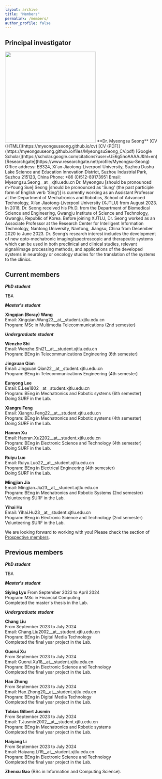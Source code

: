 ```yaml
---
layout: archive
title: "Members"
permalink: /members/
author_profile: false
---
```


## Principal investigator   
<img src="https://myeongsuseong.github.io/images/myeongsu_seong.png" width="300" height="300">   
**Dr. Myeongsu Seong**    
[CV (HTML)](https://myeongsuseong.github.io/cv) [CV (PDF)](https://myeongsuseong.github.io/files/MyeongsuSeong_CV.pdf) [Google Scholar](https://scholar.google.com/citations?user=UE6g5hoAAAAJ&hl=en) [Researchgate](https://www.researchgate.net/profile/Myeongsu-Seong)  
Office address: EB324, Xi'an Jiaotong-Liverpool University, Suzhou Dushu Lake Science and Education Innovation District, Suzhou Industrial Park, Suzhou 215123, China     
Phone: +86 (0)512-89173951
Email: Myeongsu.Seong__at__xjtlu.edu.cn          
Dr. Myeongsu [should be pronounced m-Young Sue] Seong [should be pronounced as 'Sung' (the past participle form of English verb 'Sing')] is currently working as an Assistant Professor at the Department of Mechatronics and Robotics, School of Advanced Technology, Xi’an Jiaotong-Liverpool University (XJTLU) from August 2023. In 2018, Dr. Seong received his Ph.D. from the Department of Biomedical Science and Engineering, Gwangju Institute of Science and Technology, Gwangju, Republic of Korea. Before joining XJTLU, Dr. Seong worked as an Associate Professor at the Research Center for Intelligent Information Technology, Nantong University, Nantong, Jiangsu, China from December 2020 to June 2023. Dr. Seong’s research interest includes the development of new opto-mechatronic imaging/spectroscopic and therapeutic systems which can be used in both preclinical and clinical studies, relevant signal/image processing methods, and applications of the developed systems in neurology or oncology studies for the translation of the systems to the clinics.

## Current members

***PhD student***   

TBA   

***Master's student***     

**Xingqian (Boray) Wang**   
Email: Xingqian.Wang23__at__student.xjtlu.edu.cn  
Program: MSc in Multimedia Telecommunications (2nd semester)   


***Undergraduate student***   

**Wenzhe Shi**      
Email: Wenzhe.Shi21__at__student.xjtlu.edu.cn  
Program: BEng in Telecommunications Engineering (6th semester)   

**Jingxuan Qian**      
Email: Jingxuan.Qian22__at__student.xjtlu.edu.cn  
Program: BEng in Telecommunications Engineering (4th semester)

**Eunyong Lee**   
Email: E.Lee1802__at__student.xjtlu.edu.cn   
Program: BEng in Mechatronics and Robotic systems (6th semester)      
Doing SURF in the Lab.   

**Xiangru Feng**   
Email: Xiangru.Feng22__at__student.xjtlu.edu.cn   
Program: BEng in Mechatronics and Robotic systems (4th semester)   
Doing SURF in the Lab.   

**Haoran Xu**   
Email: Haoran.Xu2202__at__student.xjtlu.edu.cn   
Program: BEng in Electronic Science and Technology (4th semester)      
Doing SURF in the Lab.   

**Ruiyu Luo**   
Email: Ruiyu.Luo22__at__student.xjtlu.edu.cn   
Program: BEng in Electrical Engineering (4th semester)      
Doing SURF in the Lab.    

**Mingjian Jia**   
Email: Mingjian.Jia23__at__student.xjtlu.edu.cn   
Program: BEng in Mechatronics and Robotic Systems (2nd semester)      
Volunteering SURF in the Lab.   

**Yihai Hu**   
Email: Yihai.Hu23__at__student.xjtlu.edu.cn   
Program: BEng in Electronic Science and Technology (2nd semester)      
Volunteering SURF in the Lab.

We are looking forward to working with you! Please check the section of [Prospective members](https://myeongsuseong.github.io/prospective_members/).


Previous members
------
***PhD student***   

TBA   

***Master's student***   

**Siying Lyu**
From September 2023 to April 2024   
Program: MSc in Financial Computing   
Completed the master's thesis in the Lab.   

***Undergraduate student***   

**Chang Liu**   
From September 2023 to July 2024  
Email: Chang.Liu2002__at__student.xjtlu.edu.cn  
Program: BEng in Digital Media Technology     
Completed the final year project in the Lab.   

**Guorui Xu**   
From September 2023 to July 2024         
Email: Guorui.Xu18__at__student.xjtlu.edu.cn  
Program: BEng in Electronic Science and Technology   
Completed the final year project in the Lab.   

**Hao Zhong**   
From September 2023 to July 2024              
Email: Hao.Zhong20__at__student.xjtlu.edu.cn  
Program: BEng in Digital Media Technology      
Completed the final year project in the Lab.   

**Tobias Gilbert Jusmin**   
From September 2023 to July 2024             
Email: T.Jusmin2002__at__student.xjtlu.edu.cn  
Program: BEng in Mechatronics and Robotic systems    
Completed the final year project in the Lab.   

**Haiyang Li**   
From September 2023 to July 2024            
Email: Haiyang.Li19__at__student.xjtlu.edu.cn  
Program: BEng in Electronic Science and Technology     
Completed the final year project in the Lab.       

**Zhenxu Gao** (BSc in Information and Computing Science).   
